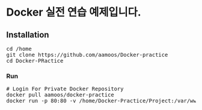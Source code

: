 # Docker 실전 연습 예제입니다.
## Installation
<pre>
cd /home
git clone https://github.com/aamoos/Docker-practice
cd Docker-PRactice
</pre>
### Run
<pre>
# Login For Private Docker Repository
docker pull aamoos/docker-practice
docker run -p 80:80 -v /home/Docker-Practice/Project:/var/www/html aamoos/docker-practice
</pre>

